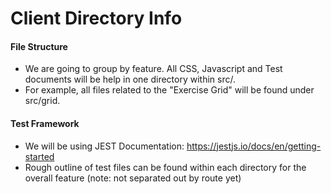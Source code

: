 # Client Directory Info

#### File Structure
- We are going to group by feature. All CSS, Javascript and Test documents will be help in one directory within src/. 
- For example, all files related to the "Exercise Grid" will be found under src/grid. 

#### Test Framework
- We will be using JEST 
Documentation: https://jestjs.io/docs/en/getting-started
- Rough outline of test files can be found within each directory for the overall feature (note: not separated out by route yet)
